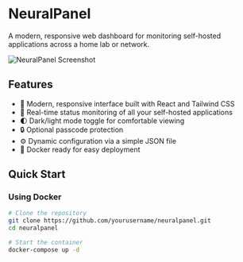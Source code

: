 # NeuralPanel

A modern, responsive web dashboard for monitoring self-hosted applications across a home lab or network.

![NeuralPanel Screenshot](https://via.placeholder.com/1200x600?text=NeuralPanel+Dashboard)

## Features

- 📱 Modern, responsive interface built with React and Tailwind CSS
- 🔄 Real-time status monitoring of all your self-hosted applications
- 🌓 Dark/light mode toggle for comfortable viewing
- 🔒 Optional passcode protection
- ⚙️ Dynamic configuration via a simple JSON file
- 🐳 Docker ready for easy deployment

## Quick Start

### Using Docker

```bash
# Clone the repository
git clone https://github.com/yourusername/neuralpanel.git
cd neuralpanel

# Start the container
docker-compose up -d
